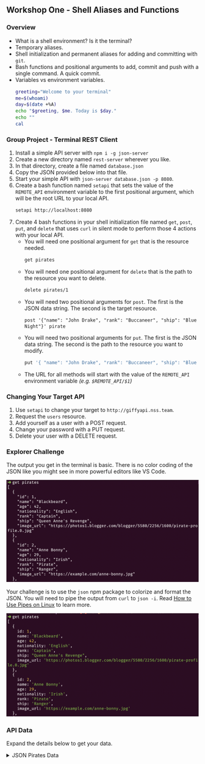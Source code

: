 ## Workshop One - Shell Aliases and Functions

### Overview

* What is a shell environment? Is it the terminal?
* Temporary aliases.
* Shell initialization and permanent aliases for adding and committing with `git`.
* Bash functions and positional arguments to add, commit and push with a single command. A quick commit.
* Variables vs environment variables.
    ```sh
    greeting="Welcome to your terminal"
    me=$(whoami)
    day=$(date +%A)
    echo "$greeting, $me. Today is $day."
    echo ""
    cal
    ```

### Group Project - Terminal REST Client

1. Install a simple API server with `npm i -g json-server`
2. Create a new directory named `rest-server` wherever you like.
3. In that directory, create a file named `database.json`
4. Copy the JSON provided below into that file.
5. Start your simple API with `json-server database.json -p 8080`.
6. Create a bash function named `setapi` that sets the value of the `REMOTE_API` environment variable to the first positional argument, which will be the root URL to your local API.
	```sh
	setapi http://localhost:8080
	```
7. Create 4 bash functions in your shell initialization file named `get`, `post`, `put`, and `delete` that uses `curl` in silent mode to perform those 4 actions with your local API.
	* You will need one positional argument for `get` that is the resource needed.
		```sh
		get pirates
		```
	* You will need one positional argument for `delete` that is the path to the resource you want to delete.
		```sh
		delete pirates/1
		```
	* You will need two positional arguments for `post`. The first is the JSON data string. The second is the target resource.
		```
		post '{"name": "John Drake", "rank": "Buccaneer", "ship": "Blue Night"}' pirate
		```
	* You will need two positional arguments for `put`. The first is the JSON data string. The second is the path to the resource you want to modify.
		```sh
		put '{ "name": "John Drake", "rank": "Buccaneer", "ship": "Blue Midnight" }' pirates/51
		```
	* The URL for all methods will start with the value of the `REMOTE_API` environment variable _(e.g. `$REMOTE_API/$1`)_

### Changing Your Target API

1. Use `setapi` to change your target to `http://giffyapi.nss.team`.
2. Request the `users` resource.
3. Add yourself as a user with a POST request.
4. Change your password with a PUT request.
5. Delete your user with a DELETE request.

### Explorer Challenge

The output you get in the terminal is basic. There is no color coding of the JSON like you might see in more powerful editors like VS Code.

![](./images/bare-json.png)

Your challenge is to use the `json` npm package to colorize and format the JSON. You will need to pipe the output from `curl` to `json -i`. Read [How to Use Pipes on Linux](https://www.howtogeek.com/438882/how-to-use-pipes-on-linux/) to learn more.

![](images/colorized-json.png)

### API Data

Expand the details below to get your data.

<details>
<summary>JSON Pirates Data</summary>

```json
{
  "pirates": [
    {
      "id": 1,
      "name": "Blackbeard",
      "rank": "Captain",
      "ship": "Queen Anne's Revenge"
    },
    {
      "id": 2,
      "name": "Anne Bonny",
      "rank": "Pirate",
      "ship": "Ranger"
    },
    {
      "id": 3,
      "name": "Calico Jack",
      "rank": "Captain",
      "ship": "The Revenge"
    },
    {
      "id": 4,
      "name": "Captain Kidd",
      "rank": "Captain",
      "ship": "Adventure Galley"
    },
    {
      "id": 5,
      "name": "Charles Vane",
      "rank": "Captain",
      "ship": "Ranger"
    },
    {
      "id": 6,
      "name": "Edward England",
      "rank": "Captain",
      "ship": "Pearl"
    },
    {
      "id": 7,
      "name": "Edward Teach",
      "rank": "Captain",
      "ship": "Queen Anne's Revenge"
    },
    {
      "id": 8,
      "name": "Henry Avery",
      "rank": "Captain",
      "ship": "Fancy"
    },
    {
      "id": 9,
      "name": "Henry Morgan",
      "rank": "Captain",
      "ship": "Satisfaction"
    },
    {
      "id": 10,
      "name": "Jack Rackham",
      "rank": "Captain",
      "ship": "The Revenge"
    },
    {
      "id": 50,
      "name": "Mary Read",
      "rank": "Pirate",
      "ship": "Ranger"
    }
  ],
  "stories": [
    {
      "id": 2,
      "pirateId": 8,
      "title": "The Ghost Ship",
      "content": "The crew of the merchant ship Mary Celeste were found mysteriously missing, leaving the ship and its valuable cargo untouched. It's been said that the ship still sails the seas, haunting those who cross its path.",
      "date": "1718-09-01"
    },
    {
      "id": 3,
      "pirateId": 3,
      "title": "The Kraken",
      "content": "The Kraken, a massive sea monster, has been the subject of many pirate tales. Its tentacles can stretch for miles and it can easily capsize even the largest ships. Many pirates have met their end at the hands of this fearsome creature.",
      "date": "1718-11-22"
    },
    {
      "id": 149,
      "pirateId": 50,
      "title": "The Curse of the Flying Dutchman",
      "content": "Legend had it that the Flying Dutchman was cursed to sail the seas forever, its crew doomed to an eternal existence as undead pirates. But when a group of adventurers stumbled upon the ship one stormy night, they found that the curse was all too real. Now they must find a way to break the curse before it's too late.",
      "date": "1722-10-15"
    },
    {
      "id": 56,
      "title": "The Battle of Blackbeard's Bay",
      "content": "It was a fierce battle that raged on for hours. The sound of cannons and the clash of swords echoed across the bay. The pirates fought with all their might, determined to come out on top. In the end, it was Blackbeard's crew that emerged victorious, with a chest full of treasure to show for it.",
      "pirateId": 2,
      "date": "1718-09-01"
    },
    {
      "id": 57,
      "title": "The Curse of the Kraken",
      "content": "Legend had it that the Kraken would rise from the depths of the ocean to claim any ship that sailed too close to its lair. The crew of the Black Pearl had heard the tales, but they didn't believe them. That was until they saw the monstrous creature rise from the waves, its tentacles reaching out to grab them. They fought with all their might, but in the end, only a few managed to escape with their lives.",
      "pirateId": 5,
      "date": "1718-09-01"
    },
    {
      "id": 58,
      "title": "The Treasure of Captain Kidd",
      "content": "Captain Kidd had buried his treasure on a deserted island, but he had left behind a map that would lead to its location. Many pirates had tried to find the treasure, but none had succeeded. That was until Captain Jack Sparrow got his hands on the map. He and his crew set sail for the island, and after days of searching, they finally found the treasure. It was more gold than they could ever have imagined.",
      "pirateId": 3,
      "date": "1725-05-30"
    },
    {
      "id": 59,
      "title": "The Betrayal of Black Bart",
      "content": "Black Bart was known as one of the fiercest pirates on the high seas. His crew was loyal to him, and they would follow him to the ends of the earth. Or so he thought. One night, while they were anchored off the coast of Jamaica, his first mate led a mutiny against him. Bart fought bravely, but in the end, he was overpowered. He was left marooned on a deserted island, while his crew sailed off with all his treasure.",
      "pirateId": 4,
      "date": "1722-06-22"
    },
    {
      "id": 60,
      "title": "The Revenge of Calico Jack",
      "content": "Calico Jack had been captured by the British Navy and sentenced to hang. But he managed to escape and vowed revenge against the captain who had betrayed him. He spent months planning his revenge, gathering a crew of loyal men and plotting his attack. Finally, the day arrived, and he and his crew stormed the captain's ship. They fought fiercely, but in the end, it was Calico Jack who emerged victorious. He sailed off into the sunset, a hero to his crew and a thorn in the side of the British Navy.",
      "pirateId": 9,
      "date": "1742-08-15"
    }
  ]
}
```
</details>


